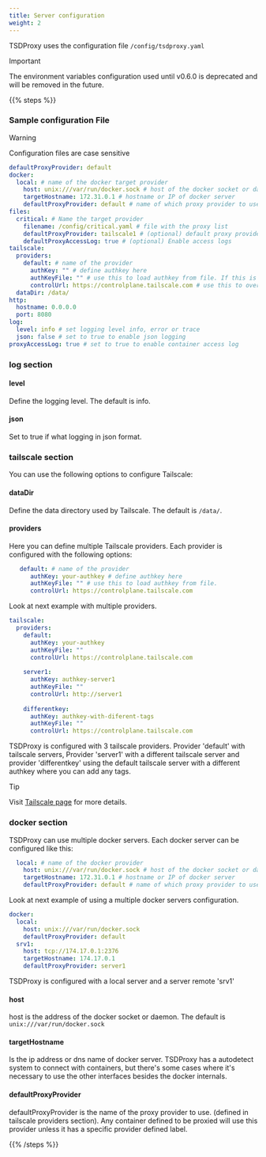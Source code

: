 ```yaml
---
title: Server configuration
weight: 2
---
```



TSDProxy uses the configuration file `/config/tsdproxy.yaml`

> [!IMPORTANT]
> The environment variables configuration used until v0.6.0 is deprecated and
> will be removed in the future.

{{% steps %}}

### Sample configuration File

> [!WARNING]
> Configuration files are case sensitive

```yaml  {filename="/config/tsdproxy.yaml"}
defaultProxyProvider: default
docker:
  local: # name of the docker target provider
    host: unix:///var/run/docker.sock # host of the docker socket or daemon
    targetHostname: 172.31.0.1 # hostname or IP of docker server
    defaultProxyProvider: default # name of which proxy provider to use
files:
  critical: # Name the target provider
    filename: /config/critical.yaml # file with the proxy list
    defaultProxyProvider: tailscale1 # (optional) default proxy provider
    defaultProxyAccessLog: true # (optional) Enable access logs
tailscale:
  providers:
    default: # name of the provider
      authKey: "" # define authkey here
      authKeyFile: "" # use this to load authkey from file. If this is defined, Authkey is ignored
      controlUrl: https://controlplane.tailscale.com # use this to override the default control URL
  dataDir: /data/
http:
  hostname: 0.0.0.0
  port: 8080
log:
  level: info # set logging level info, error or trace
  json: false # set to true to enable json logging
proxyAccessLog: true # set to true to enable container access log
```

### log section

#### level

Define the logging level. The default is info.

#### json

Set to true if what logging in json format.

### tailscale section

You can use the following options to configure Tailscale:

#### dataDir

Define the data directory used by Tailscale. The default is `/data/`.

#### providers

Here you can define multiple Tailscale providers. Each provider is configured
with the following options:

```yaml  {filename="/config/tsdproxy.yaml"}
   default: # name of the provider
      authKey: your-authkey # define authkey here
      authKeyFile: "" # use this to load authkey from file.
      controlUrl: https://controlplane.tailscale.com 
```

Look at next example with multiple providers.

```yaml  {filename="/config/tsdproxy.yaml"}
tailscale:
  providers:
    default:
      authKey: your-authkey
      authKeyFile: ""
      controlUrl: https://controlplane.tailscale.com
 
    server1:
      authKey: authkey-server1
      authKeyFile: ""
      controlUrl: http://server1
 
    differentkey:
      authKey: authkey-with-diferent-tags
      authKeyFile: ""
      controlUrl: https://controlplane.tailscale.com
```

TSDProxy is configured with 3 tailscale providers. Provider 'default' with tailscale
servers, Provider 'server1' with a different tailscale server and provider 'differentkey'
using the default tailscale server with a different authkey where you can add any
tags.

> [!TIP]
> Visit [Tailscale page](../advanced/tailscale/) for more details.

### docker section

TSDProxy can use multiple docker servers. Each docker server can be configured
like this:

```yaml  {filename="/config/tsdproxy.yaml"}
  local: # name of the docker provider
    host: unix:///var/run/docker.sock # host of the docker socket or daemon
    targetHostname: 172.31.0.1 # hostname or IP of docker server
    defaultProxyProvider: default # name of which proxy provider to use
```

Look at next example of using a multiple docker servers configuration.

```yaml  {filename="/config/tsdproxy.yaml"}
docker:
  local: 
    host: unix:///var/run/docker.sock 
    defaultProxyProvider: default 
  srv1: 
    host: tcp://174.17.0.1:2376
    targetHostname: 174.17.0.1
    defaultProxyProvider: server1
```

TSDProxy is configured with a local server and a server remote 'srv1'

#### host

host is the address of the docker socket or daemon. The default is `unix:///var/run/docker.sock`

#### targetHostname

Is the ip address or dns name of docker server. TSDProxy has a autodetect system
to connect with containers, but there's some cases where it's necessary to use
the other interfaces besides the docker internals.

#### defaultProxyProvider

defaultProxyProvider is the name of the proxy provider to use. (defined in tailscale
providers section). Any container defined to be proxied will use this provider
unless it has a specific provider defined label.

{{% /steps %}}
